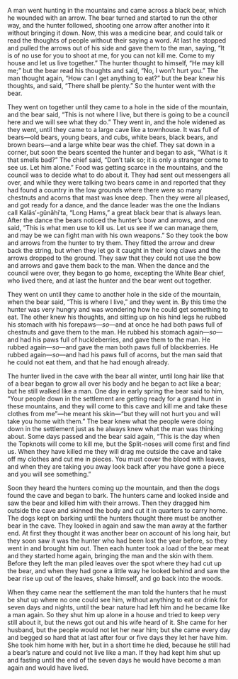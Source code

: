 A man went hunting in the mountains and came across a black bear, which he wounded with an arrow. The bear turned and started to run the other way, and the hunter followed, shooting one arrow after another into it without bringing it down. Now, this was a medicine bear, and could talk or read the thoughts of people without their saying a word. At last he stopped and pulled the arrows out of his side and gave them to the man, saying, “It is of no use for you to shoot at me, for you can not kill me. Come to my house and let us live together.” The hunter thought to himself, “He may kill me;” but the bear read his thoughts and said, “No, I won’t hurt you.” The man thought again, “How can I get anything to eat?” but the bear knew his thoughts, and said, “There shall be plenty.” So the hunter went with the bear.

They went on together until they came to a hole in the side of the mountain, and the bear said, “This is not where I live, but there is going to be a council here and we will see what they do.” They went in, and the hole widened as they went, until they came to a large cave like a townhouse. It was full of bears—old bears, young bears, and cubs, white bears, black bears, and brown bears—and a large white bear was the chief. They sat down in a corner, but soon the bears scented the hunter and began to ask, “What is it that smells bad?” The chief said, “Don’t talk so; it is only a stranger come to see us. Let him alone.” Food was getting scarce in the mountains, and the council was to decide what to do about it. They had sent out messengers all over, and while they were talking two bears came in and reported that they had found a country in the low grounds where there were so many chestnuts and acorns that mast was knee deep. Then they were all pleased, and got ready for a dance, and the dance leader was the one the Indians call Kalâs′-gûnăhi′ta, “Long Hams,” a great black bear that is always lean. After the dance the bears noticed the hunter’s bow and arrows, and one said, “This is what men use to kill us. Let us see if we can manage them, and may be we can fight man with his own weapons.” So they took the bow and arrows from the hunter to try them. They fitted the arrow and drew back the string, but when they let go it caught in their long claws and the arrows dropped to the ground. They saw that they could not use the bow and arrows and gave them back to the man. When the dance and the council were over, they began to go home, excepting the White Bear chief, who lived there, and at last the hunter and the bear went out together.

They went on until they came to another hole in the side of the mountain, when the bear said, “This is where I live,” and they went in. By this time the hunter was very hungry and was wondering how he could get something to eat. The other knew his thoughts, and sitting up on his hind legs he rubbed his stomach with his forepaws—_so_—and at once he had both paws full of chestnuts and gave them to the man. He rubbed his stomach again—_so_—and had his paws full of huckleberries, and gave them to the man. He rubbed again—_so_—and gave the man both paws full of blackberries. He rubbed again—_so_—and had his paws full of acorns, but the man said that he could not eat them, and that he had enough already.

The hunter lived in the cave with the bear all winter, until long hair like that of a bear began to grow all over his body and he began to act like a bear; but he still walked like a man. One day in early spring the bear said to him, “Your people down in the settlement are getting ready for a grand hunt in these mountains, and they will come to this cave and kill me and take these clothes from me”—he meant his skin—“but they will not hurt you and will take you home with them.” The bear knew what the people were doing down in the settlement just as he always knew what the man was thinking about. Some days passed and the bear said again, “This is the day when the Topknots will come to kill me, but the Split-noses will come first and find us. When they have killed me they will drag me outside the cave and take off my clothes and cut me in pieces. You must cover the blood with leaves, and when they are taking you away look back after you have gone a piece and you will see something.”

Soon they heard the hunters coming up the mountain, and then the dogs found the cave and began to bark. The hunters came and looked inside and saw the bear and killed him with their arrows. Then they dragged him outside the cave and skinned the body and cut it in quarters to carry home. The dogs kept on barking until the hunters thought there must be another bear in the cave. They looked in again and saw the man away at the farther end. At first they thought it was another bear on account of his long hair, but they soon saw it was the hunter who had been lost the year before, so they went in and brought him out. Then each hunter took a load of the bear meat and they started home again, bringing the man and the skin with them. Before they left the man piled leaves over the spot where they had cut up the bear, and when they had gone a little way he looked behind and saw the bear rise up out of the leaves, shake himself, and go back into the woods.

When they came near the settlement the man told the hunters that he must be shut up where no one could see him, without anything to eat or drink for seven days and nights, until the bear nature had left him and he became like a man again. So they shut him up alone in a house and tried to keep very still about it, but the news got out and his wife heard of it. She came for her husband, but the people would not let her near him; but she came every day and begged so hard that at last after four or five days they let her have him. She took him home with her, but in a short time he died, because he still had a bear’s nature and could not live like a man. If they had kept him shut up and fasting until the end of the seven days he would have become a man again and would have lived.

